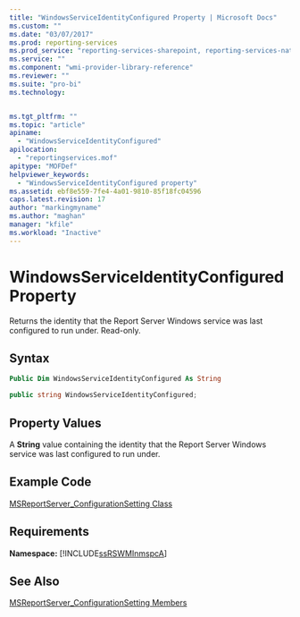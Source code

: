 ```yaml
---
title: "WindowsServiceIdentityConfigured Property | Microsoft Docs"
ms.custom: ""
ms.date: "03/07/2017"
ms.prod: reporting-services
ms.prod_service: "reporting-services-sharepoint, reporting-services-native"
ms.service: ""
ms.component: "wmi-provider-library-reference"
ms.reviewer: ""
ms.suite: "pro-bi"
ms.technology: 


ms.tgt_pltfrm: ""
ms.topic: "article"
apiname: 
  - "WindowsServiceIdentityConfigured"
apilocation: 
  - "reportingservices.mof"
apitype: "MOFDef"
helpviewer_keywords: 
  - "WindowsServiceIdentityConfigured property"
ms.assetid: ebf8e559-7fe4-4a01-9810-85f18fc04596
caps.latest.revision: 17
author: "markingmyname"
ms.author: "maghan"
manager: "kfile"
ms.workload: "Inactive"
---
```

# WindowsServiceIdentityConfigured Property
  Returns the identity that the Report Server Windows service was last configured to run under. Read-only.  
  
## Syntax  
  
```vb  
Public Dim WindowsServiceIdentityConfigured As String  
```  
  
```csharp  
public string WindowsServiceIdentityConfigured;  
```  
  
## Property Values  
 A **String** value containing the identity that the Report Server Windows service was last configured to run under.  
  
## Example Code  
 [MSReportServer_ConfigurationSetting Class](../../reporting-services/wmi-provider-library-reference/msreportserver-configurationsetting-class.md)  
  
## Requirements  
 **Namespace:** [!INCLUDE[ssRSWMInmspcA](../../includes/ssrswminmspca-md.md)]  
  
## See Also  
 [MSReportServer_ConfigurationSetting Members](../../reporting-services/wmi-provider-library-reference/msreportserver-configurationsetting-members.md)  
  
  
